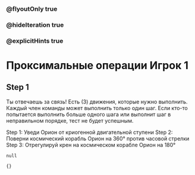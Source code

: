 ### @flyoutOnly true
### @hideIteration true
### @explicitHints true

# Проксимальные операции Игрок 1

## Step 1
Ты отвечаешь за связь! Есть (3) движения, которые нужно выполнить. Каждый член команды может выполнить только один шаг. Если кто-то попытается выполнить больше одного шага или выполнит шаг в неправильном порядке, тест не будет успешным.

Step 1: Уведи Орион от криогенной двигательной ступени
Step 2: Поверни космический корабль Орион на 360° против часовой стрелки
Step 3: Отрегулируй крен на космическом корабле Орион на 180°


```ghost
null
```
```template
{}
```